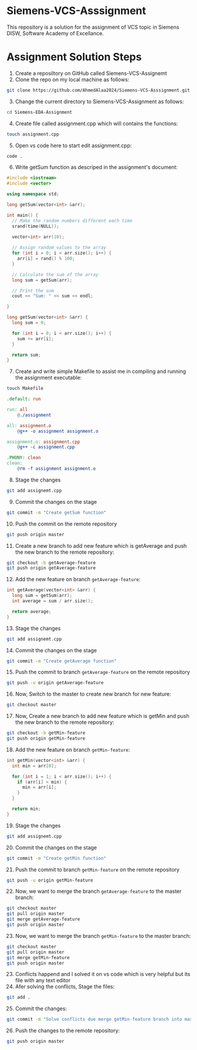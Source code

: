 # Siemens-VCS-Asssignment
This repository is a solution for the assignment of VCS topic in Siemens DISW, Software Academy of Excellance.

# Assignment Solution Steps
1. Create a reposiltory on GitHub called Siemens-VCS-Assignemt
2. Clone the repo on my local machine as follows:
```bash
git clone https://github.com/AhmedAlaa2024/Siemens-VCS-Asssignment.git
```
3. Change the current directory to Siemens-VCS-Assignment as follows:
```bash
cd Siemens-EDA-Assignment
```
4. Create file called assignment.cpp which will contains the functions:
```bash
touch assignment.cpp
```
5. Open vs code here to start edit assignment.cpp:
```bash
code .
```
6. Write getSum function as descriped in the assignment's document:
```c++
#include <iostream>
#include <vector>

using namespace std;

long getSum(vector<int> &arr);

int main() {
  // Make the random numbers different each time
  srand(time(NULL));

  vector<int> arr(10);
  
  // Assign random values to the array
  for (int i = 0; i < arr.size(); i++) {
    arr[i] = rand() % 100;
  }

  // Calculate the sum of the array
  long sum = getSum(arr);

  // Print the sum
  cout << "Sum: " << sum << endl;

}

long getSum(vector<int> &arr) {
  long sum = 0;

  for (int i = 0; i < arr.size(); i++) {
    sum += arr[i];
  }

  return sum;
}
```
7. Create and write simple Makefile to assist me in compiling and running the assignment executable:
```bash
touch Makefile
```
```Makefile
.default: run

run: all
	@./assignment

all: assignment.o
	@g++ -o assignment assignment.o

assignment.o: assignment.cpp
	@g++ -c assignment.cpp

.PHONY: clean
clean:
	@rm -f assignment assignment.o
```
8. Stage the changes
```bash
git add assignemt.cpp
```
9. Commit the changes on the stage
```bash
git commit -m "Create getSum function"
```
10. Push the commit on the remote repository
```bash
git push origin master
```
11. Create a new branch to add new feature which is getAverage and push the new branch to the remote repository:
```bash
git checkout -b getAverage-feature
git push origin getAverage-feature
```
12. Add the new feature on branch `getAverage-feature`:
```c++
int getAverage(vector<int> &arr) {
  long sum = getSum(arr);
  int average = sum / arr.size();

  return average;
}
```
13. Stage the changes
```bash
git add assignemt.cpp
```
14. Commit the changes on the stage
```bash
git commit -m "Create getAverage function"
```
15. Push the commit to branch `getAverage-feature` on the remote repository
```bash
git push -u origin getAverage-feature
```
16. Now, Switch to the master to create new branch for new feature:
```bash
git checkout master
```
17. Now, Create a new branch to add new feature which is getMin and push the new branch to the remote repository:
```bash
git checkout -b getMin-feature
git push origin getMin-feature
```
18. Add the new feature on branch `getMin-feature`:
```c++
int getMin(vector<int> &arr) {
  int min = arr[0];

  for (int i = 1; i < arr.size(); i++) {
    if (arr[i] < min) {
      min = arr[i];
    }
  }

  return min;
}
```
19. Stage the changes
```bash
git add assignemt.cpp
```
20. Commit the changes on the stage
```bash
git commit -m "Create getMin function"
```
21. Push the commit to branch `getMin-feature` on the remote repository
```bash
git push -u origin getMin-feature
```
22. Now, we want to merge the branch `getAverage-feature` to the master branch:
```bash
git checkout master
git pull origin master
git merge getAverage-feature
git push origin master
```
23. Now, we want to merge the branch `getMin-feature` to the master branch:
```bash
git checkout master
git pull origin master
git merge getMin-feature
git push origin master
```
23. Conflicts happend and I solved it on vs code which is very helpful but its file with any text editor
24. Afer solving the conflicts, Stage the files:
```bash
git add .
```
25. Commit the changes:
```bash
git commit -m "Solve conflicts due merge getMin-feature branch into master branch"
```
26. Push the changes to the remote repository:
```bash
git push origin master
```